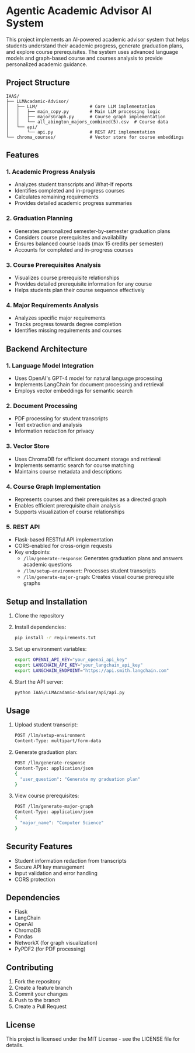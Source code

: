 # Agentic Academic Advisor AI System

This project implements an AI-powered academic advisor system that helps students understand their academic progress, generate graduation plans, and explore course prerequisites. The system uses advanced language models and graph-based course and courses analysis to provide personalized academic guidance.

## Project Structure

```
IAAS/
├── LLMAcadamic-Advisor/
│   ├── LLM/                    # Core LLM implementation
│   │   ├── main_copy.py        # Main LLM processing logic
│   │   ├── majorsGraph.py      # Course graph implementation
│   │   └── all_abington_majors_combined(5).csv  # Course data
│   └── api/
│       └── api.py              # REST API implementation
└── chroma_courses/             # Vector store for course embeddings
```

## Features

### 1. Academic Progress Analysis
- Analyzes student transcripts and What-If reports
- Identifies completed and in-progress courses
- Calculates remaining requirements
- Provides detailed academic progress summaries

### 2. Graduation Planning
- Generates personalized semester-by-semester graduation plans
- Considers course prerequisites and availability
- Ensures balanced course loads (max 15 credits per semester)
- Accounts for completed and in-progress courses

### 3. Course Prerequisites Analysis
- Visualizes course prerequisite relationships
- Provides detailed prerequisite information for any course
- Helps students plan their course sequence effectively

### 4. Major Requirements Analysis
- Analyzes specific major requirements
- Tracks progress towards degree completion
- Identifies missing requirements and courses

## Backend Architecture

### 1. Language Model Integration
- Uses OpenAI's GPT-4 model for natural language processing
- Implements LangChain for document processing and retrieval
- Employs vector embeddings for semantic search

### 2. Document Processing
- PDF processing for student transcripts
- Text extraction and analysis
- Information redaction for privacy

### 3. Vector Store
- Uses ChromaDB for efficient document storage and retrieval
- Implements semantic search for course matching
- Maintains course metadata and descriptions

### 4. Course Graph Implementation
- Represents courses and their prerequisites as a directed graph
- Enables efficient prerequisite chain analysis
- Supports visualization of course relationships

### 5. REST API
- Flask-based RESTful API implementation
- CORS-enabled for cross-origin requests
- Key endpoints:
  - `/llm/generate-response`: Generates graduation plans and answers academic questions
  - `/llm/setup-environment`: Processes student transcripts
  - `/llm/generate-major-graph`: Creates visual course prerequisite graphs

## Setup and Installation

1. Clone the repository
2. Install dependencies:
   ```bash
   pip install -r requirements.txt
   ```

3. Set up environment variables:
   ```bash
   export OPENAI_API_KEY="your_openai_api_key"
   export LANGCHAIN_API_KEY="your_langchain_api_key"
   export LANGCHAIN_ENDPOINT="https://api.smith.langchain.com"
   ```

4. Start the API server:
   ```bash
   python IAAS/LLMAcadamic-Advisor/api/api.py
   ```

## Usage

1. Upload student transcript:
   ```bash
   POST /llm/setup-environment
   Content-Type: multipart/form-data
   ```

2. Generate graduation plan:
   ```bash
   POST /llm/generate-response
   Content-Type: application/json
   {
     "user_question": "Generate my graduation plan"
   }
   ```

3. View course prerequisites:
   ```bash
   POST /llm/generate-major-graph
   Content-Type: application/json
   {
     "major_name": "Computer Science"
   }
   ```

## Security Features

- Student information redaction from transcripts
- Secure API key management
- Input validation and error handling
- CORS protection

## Dependencies

- Flask
- LangChain
- OpenAI
- ChromaDB
- Pandas
- NetworkX (for graph visualization)
- PyPDF2 (for PDF processing)

## Contributing

1. Fork the repository
2. Create a feature branch
3. Commit your changes
4. Push to the branch
5. Create a Pull Request

## License

This project is licensed under the MIT License - see the LICENSE file for details. 
